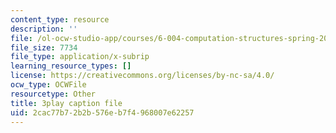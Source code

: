 ```yaml
---
content_type: resource
description: ''
file: /ol-ocw-studio-app/courses/6-004-computation-structures-spring-2017/2cac77b72b2b576eb7f4968007e62257_ckZo366TWGk.vtt
file_size: 7734
file_type: application/x-subrip
learning_resource_types: []
license: https://creativecommons.org/licenses/by-nc-sa/4.0/
ocw_type: OCWFile
resourcetype: Other
title: 3play caption file
uid: 2cac77b7-2b2b-576e-b7f4-968007e62257
---
```

